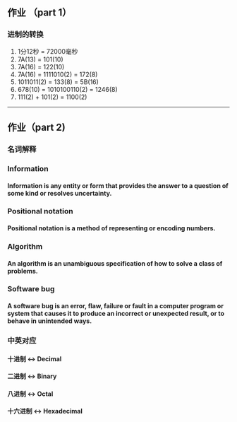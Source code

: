 ## 作业 （part 1）
### 进制的转换 
1. 1分12秒 = 72000毫秒
2. 7A(13) = 101(10)
3. 7A(16) = 122(10)
4. 7A(16) = 1111010(2) = 172(8) 
5. 1011011(2) = 133(8) = 5B(16)
6. 678(10) = 1010100110(2) = 1246(8)
7. 111(2) + 101(2) = 1100(2)

***
## 作业（part 2)
### 名词解释
### Information
#### Information is any entity or form that provides the answer to a question of some kind or resolves uncertainty. 
### Positional notation
#### Positional notation is a method  of representing or encoding numbers.
### Algorithm
#### An algorithm is an unambiguous specification of how to solve a class of problems.
### Software bug 
#### A software bug is an error, flaw, failure or fault in a computer program or system that causes it to produce an incorrect or unexpected result, or to behave in unintended ways.

### 中英对应
#### 十进制 <-> Decimal 
#### 二进制 <-> Binary
#### 八进制 <-> Octal
#### 十六进制 <-> Hexadecimal